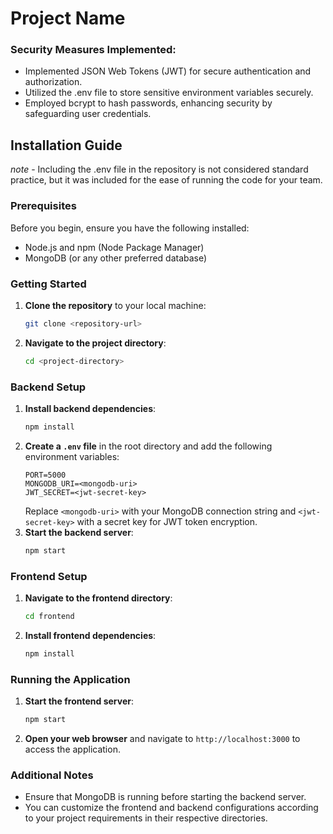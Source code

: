 

# Project Name

### Security Measures Implemented:

- Implemented JSON Web Tokens (JWT) for secure authentication and authorization.
- Utilized the .env file to store sensitive environment variables securely.
- Employed bcrypt to hash passwords, enhancing security by safeguarding user credentials.
  
## Installation Guide
*note* - Including the .env file in the repository is not considered standard practice, but it was included for the ease of running the code for your team.
### Prerequisites
Before you begin, ensure you have the following installed:
- Node.js and npm (Node Package Manager)
- MongoDB (or any other preferred database)

### Getting Started
1. **Clone the repository** to your local machine:
   ```bash
   git clone <repository-url>
   ```
2. **Navigate to the project directory**:
   ```bash
   cd <project-directory>
   ```

### Backend Setup
1. **Install backend dependencies**:
   ```bash
   npm install
   ```
2. **Create a `.env` file** in the root directory and add the following environment variables:
   ```plaintext
   PORT=5000
   MONGODB_URI=<mongodb-uri>
   JWT_SECRET=<jwt-secret-key>
   ```
   Replace `<mongodb-uri>` with your MongoDB connection string and `<jwt-secret-key>` with a secret key for JWT token encryption.
3. **Start the backend server**:
   ```bash
   npm start
   ```

### Frontend Setup
1. **Navigate to the frontend directory**:
   ```bash
   cd frontend
   ```
2. **Install frontend dependencies**:
   ```bash
   npm install
   ```

### Running the Application
1. **Start the frontend server**:
   ```bash
   npm start
   ```
2. **Open your web browser** and navigate to `http://localhost:3000` to access the application.


### Additional Notes
- Ensure that MongoDB is running before starting the backend server.
- You can customize the frontend and backend configurations according to your project requirements in their respective directories.
```

